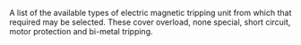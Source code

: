 A list of the available types of electric magnetic tripping unit  from which that required may be selected. These cover overload, none special, short circuit, motor protection and bi-metal tripping.
